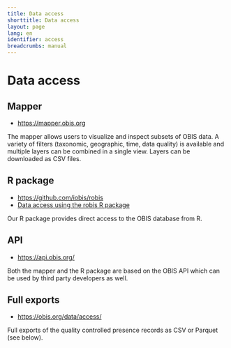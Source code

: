 ```yaml
---
title: Data access
shorttitle: Data access
layout: page
lang: en
identifier: access
breadcrumbs: manual
---
```


# Data access
## Mapper

- <https://mapper.obis.org>

The mapper allows users to visualize and inspect subsets of OBIS data. A variety of filters (taxonomic, geographic, time, data quality) is available and multiple layers can be combined in a single view. Layers can be downloaded as CSV files.

## R package

- <https://github.com/iobis/robis>
- [Data access using the robis R package](/accessr)

Our R package provides direct access to the OBIS database from R.

## API

- <https://api.obis.org/>

Both the mapper and the R package are based on the OBIS API which can be used by third party developers as well.

## Full exports

- <https://obis.org/data/access/>

Full exports of the quality controlled presence records as CSV or Parquet (see below).